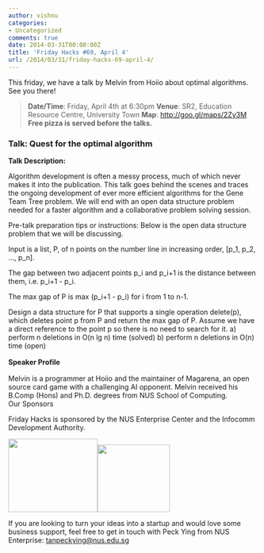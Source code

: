 ```yaml
---
author: vishnu
categories:
- Uncategorized
comments: true
date: 2014-03-31T00:00:00Z
title: 'Friday Hacks #69, April 4'
url: /2014/03/31/friday-hacks-69-april-4/
---
```


This friday, we have a talk by Melvin from Hoiio about optimal algorithms. See you there!
<blockquote><strong>Date/Time</strong>: Friday, April 4th at 6:30pm
<strong>Venue</strong>: SR2, Education Resource Centre, University Town
<strong>Map</strong>: <a href="http://goo.gl/maps/2Zy3M">http://goo.gl/maps/2Zy3M</a>
<strong>Free pizza is served before the talks.</strong></blockquote>
<h3>Talk: Quest for the optimal algorithm</h3>
<strong>Talk Description:</strong>
<div>
<div>

Algorithm development is often a messy process, much of which never makes it into the publication. This talk goes behind the scenes and traces the ongoing development of ever more efficient algorithms for the Gene Team Tree problem. We will end with an open data structure problem needed for a faster algorithm and a collaborative problem solving session.

Pre-talk preparation tips or instructions: Below is the open data structure problem that we will be discussing.

Input is a list, P, of n points on the number line in increasing order,
[p_1, p_2, ..., p_n].

The gap between two adjacent points p_i and p_i+1 is the distance between
them, i.e. p_i+1 - p_i.

The max gap of P is max (p_i+1 - p_i) for i from 1 to n-1.

Design a data structure for P that supports a single operation delete(p), which
deletes point p from P and return the max gap of P. Assume we have a direct
reference to the point p so there is no need to search for it.
a) perform n deletions in O(n lg n) time (solved)
b) perform n deletions in O(n) time (open)

<strong style="line-height: 1.5em;">Speaker Profile</strong>

</div>
<div><strong style="line-height: 1.5em;"></strong>Melvin is a programmer at Hoiio and the maintainer of Magarena, an open source card game with a challenging AI opponent. Melvin received his B.Comp (Hons) and Ph.D. degrees from NUS School of Computing.</div>
</div>
Our Sponsors

Friday Hacks is sponsored by the NUS Enterprise Center and the Infocomm Development Authority.

<a href="/img/2013/10/ETP-logo-full-color-vertical-to-be-used.jpg"><img alt="" src="/img/2013/10/ETP-logo-full-color-vertical-to-be-used.jpg" width="180" height="148" /></a><a href="/img/2013/10/ida.png"><img alt="" src="/img/2013/10/ida.png" width="146" height="136" /></a>

If you are looking to turn your ideas into a startup and would love some business support, feel free to get in touch with Peck Ying from NUS Enterprise: tanpeckying@nus.edu.sg
